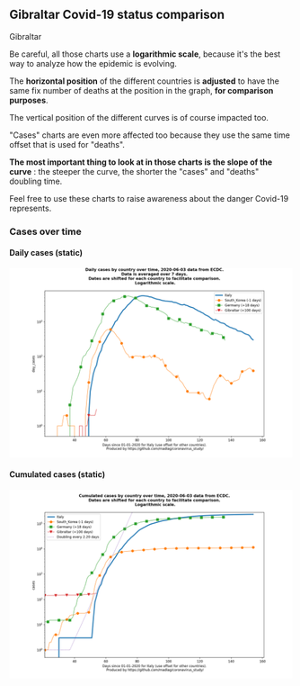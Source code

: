 ## Gibraltar Covid-19 status comparison 

Gibraltar



Be careful, all those charts use a **logarithmic scale**, because it's the best way to analyze how the epidemic is evolving.
 
The **horizontal position** of the different countries is **adjusted** to have the same fix number of deaths at the position in the graph, **for comparison purposes**.

The vertical position of the different curves is of course impacted too.

"Cases" charts are even more affected too because they use the same time offset that is used for "deaths".

**The most important thing to look at in those charts is the slope of the curve** : the steeper the curve, the shorter the "cases" and "deaths" doubling time.

Feel free to use these charts to raise awareness about the danger Covid-19 represents. 


 
### Cases over time
 
#### Daily cases (static)
![Gibraltar covid-19 daily cases static chart](https://raw.githubusercontent.com/madlag/coronavirus_study/master/notebooks/graphs/2020-06-03/countries/Gibraltar/2020-06-03_Gibraltar_day_cases.png "Gibraltar covid-19 day_cases static chart")   
 
#### Cumulated cases (static)
![Gibraltar covid-19 cumulated cases static chart](https://raw.githubusercontent.com/madlag/coronavirus_study/master/notebooks/graphs/2020-06-03/countries/Gibraltar/2020-06-03_Gibraltar_cases.png "Gibraltar covid-19 cases static chart")   

